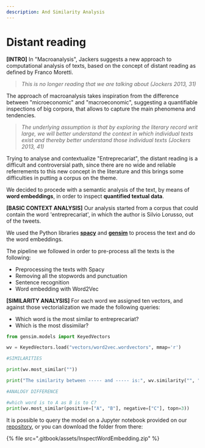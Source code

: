 ```yaml
---
description: And Similarity Analysis
---
```


# Distant reading

**\[INTRO]** In "Macroanalysis", Jackers suggests a new approach to computational analysis of texts, based on the concept of distant reading as defined by Franco Moretti.

> _This is no longer reading that we are talking about (Jockers 2013, 31)_

The approach of macroanalysis takes inspiration from the difference between "microeconomic" and "macroeconomic", suggesting a quantifiable inspections of big corpora, that allows to capture the main phenomena and tendencies.

> _The underlying assumption is that by exploring the literary record writ large, we will better understand the context in which individual texts exist and thereby better understand those individual texts (Jockers 2013, 41)_

Trying to analyse and contextualize "Entreprecariat", the distant reading is a difficult and controversial path, since there are no wide and reliable referrements to this new concept in the literature and this brings some difficulties in putting a corpus on the theme.

We decided to procede with a semantic analysis of the text, by means of **word embeddings**, in order to inspect **quantified textual data**.

**\[BASIC CONTEXT ANALYSIS]** Our analysis started from a corpus that could contain the word 'entreprecariat', in which the author is Silvio Lorusso, out of the tweets.

We used the Python libraries [**spacy**](https://spacy.io/) and [**gensim**](https://radimrehurek.com/gensim/index.html) to process the text and do the word embeddings.

The pipeline we followed in order to pre-process all the texts is the following:

* Preprocessing the texts with Spacy
* Removing all the stopwords and punctuation
* Sentence recognition
* Word embedding with Word2Vec

**\[SIMILARITY ANALYSIS]** For each word we assigned ten vectors, and against those vectorialization we made the following queries:

* Which word is the most similar to entreprecariat?
* Which is the most dissimilar?

```python
from gensim.models import KeyedVectors

wv = KeyedVectors.load("vectors/word2vec.wordvectors", mmap='r')

#SIMILARITIES

print(wv.most_similar(""))

print("The similarity between ----- and ----- is:", wv.similarity("", ""))

#ANALOGY DIFFERENCE

#which word is to A as B is to C?
print(wv.most_similar(positive=["A", "B"], negative=["C"], topn=3))
```

It is possible to query the model on a Jupyter notebook provided on our [repository](https://github.com/Entreprecariat/Entreprecariat), or you can download the folder from there:

{% file src=".gitbook/assets/InspectWordEmbedding.zip" %}
